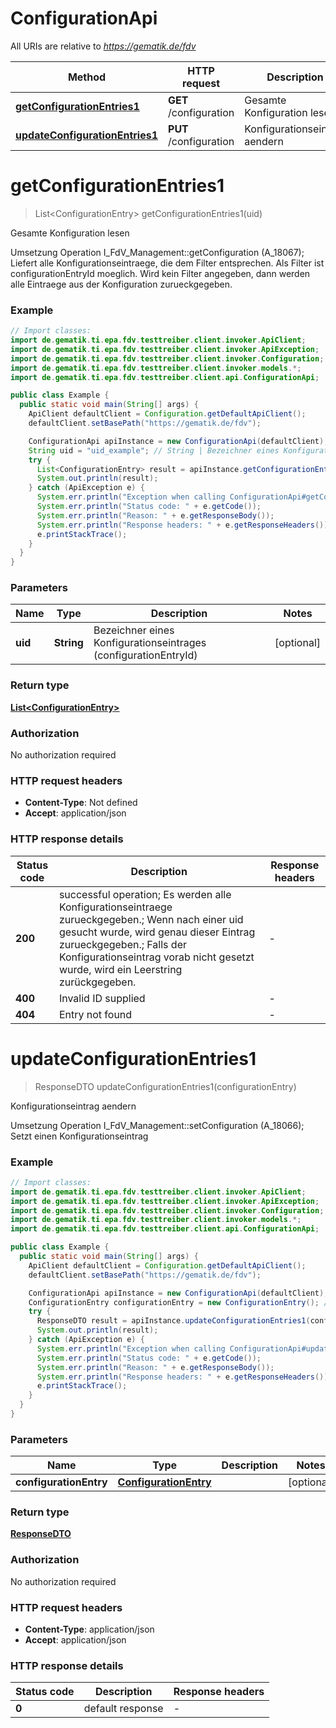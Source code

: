 # ConfigurationApi

All URIs are relative to *https://gematik.de/fdv*

Method | HTTP request | Description
------------- | ------------- | -------------
[**getConfigurationEntries1**](ConfigurationApi.md#getConfigurationEntries1) | **GET** /configuration | Gesamte Konfiguration lesen
[**updateConfigurationEntries1**](ConfigurationApi.md#updateConfigurationEntries1) | **PUT** /configuration | Konfigurationseintrag aendern


<a name="getConfigurationEntries1"></a>
# **getConfigurationEntries1**
> List&lt;ConfigurationEntry&gt; getConfigurationEntries1(uid)

Gesamte Konfiguration lesen

Umsetzung Operation I_FdV_Management::getConfiguration (A_18067); Liefert alle Konfigurationseintraege, die dem Filter entsprechen. Als Filter ist configurationEntryId moeglich.   Wird kein Filter angegeben, dann werden alle Eintraege aus der Konfiguration zurueckgegeben.

### Example
```java
// Import classes:
import de.gematik.ti.epa.fdv.testtreiber.client.invoker.ApiClient;
import de.gematik.ti.epa.fdv.testtreiber.client.invoker.ApiException;
import de.gematik.ti.epa.fdv.testtreiber.client.invoker.Configuration;
import de.gematik.ti.epa.fdv.testtreiber.client.invoker.models.*;
import de.gematik.ti.epa.fdv.testtreiber.client.api.ConfigurationApi;

public class Example {
  public static void main(String[] args) {
    ApiClient defaultClient = Configuration.getDefaultApiClient();
    defaultClient.setBasePath("https://gematik.de/fdv");

    ConfigurationApi apiInstance = new ConfigurationApi(defaultClient);
    String uid = "uid_example"; // String | Bezeichner eines Konfigurationseintrages (configurationEntryId)
    try {
      List<ConfigurationEntry> result = apiInstance.getConfigurationEntries1(uid);
      System.out.println(result);
    } catch (ApiException e) {
      System.err.println("Exception when calling ConfigurationApi#getConfigurationEntries1");
      System.err.println("Status code: " + e.getCode());
      System.err.println("Reason: " + e.getResponseBody());
      System.err.println("Response headers: " + e.getResponseHeaders());
      e.printStackTrace();
    }
  }
}
```

### Parameters

Name | Type | Description  | Notes
------------- | ------------- | ------------- | -------------
 **uid** | **String**| Bezeichner eines Konfigurationseintrages (configurationEntryId) | [optional]

### Return type

[**List&lt;ConfigurationEntry&gt;**](ConfigurationEntry.md)

### Authorization

No authorization required

### HTTP request headers

 - **Content-Type**: Not defined
 - **Accept**: application/json

### HTTP response details
| Status code | Description | Response headers |
|-------------|-------------|------------------|
**200** | successful operation; Es werden alle Konfigurationseintraege zurueckgegeben.; Wenn nach einer uid gesucht wurde, wird genau dieser Eintrag zurueckgegeben.; Falls der Konfigurationseintrag vorab nicht gesetzt wurde, wird ein Leerstring zurückgegeben. |  -  |
**400** | Invalid ID supplied |  -  |
**404** | Entry not found |  -  |

<a name="updateConfigurationEntries1"></a>
# **updateConfigurationEntries1**
> ResponseDTO updateConfigurationEntries1(configurationEntry)

Konfigurationseintrag aendern

Umsetzung Operation I_FdV_Management::setConfiguration (A_18066); Setzt einen Konfigurationseintrag

### Example
```java
// Import classes:
import de.gematik.ti.epa.fdv.testtreiber.client.invoker.ApiClient;
import de.gematik.ti.epa.fdv.testtreiber.client.invoker.ApiException;
import de.gematik.ti.epa.fdv.testtreiber.client.invoker.Configuration;
import de.gematik.ti.epa.fdv.testtreiber.client.invoker.models.*;
import de.gematik.ti.epa.fdv.testtreiber.client.api.ConfigurationApi;

public class Example {
  public static void main(String[] args) {
    ApiClient defaultClient = Configuration.getDefaultApiClient();
    defaultClient.setBasePath("https://gematik.de/fdv");

    ConfigurationApi apiInstance = new ConfigurationApi(defaultClient);
    ConfigurationEntry configurationEntry = new ConfigurationEntry(); // ConfigurationEntry | 
    try {
      ResponseDTO result = apiInstance.updateConfigurationEntries1(configurationEntry);
      System.out.println(result);
    } catch (ApiException e) {
      System.err.println("Exception when calling ConfigurationApi#updateConfigurationEntries1");
      System.err.println("Status code: " + e.getCode());
      System.err.println("Reason: " + e.getResponseBody());
      System.err.println("Response headers: " + e.getResponseHeaders());
      e.printStackTrace();
    }
  }
}
```

### Parameters

Name | Type | Description  | Notes
------------- | ------------- | ------------- | -------------
 **configurationEntry** | [**ConfigurationEntry**](ConfigurationEntry.md)|  | [optional]

### Return type

[**ResponseDTO**](ResponseDTO.md)

### Authorization

No authorization required

### HTTP request headers

 - **Content-Type**: application/json
 - **Accept**: application/json

### HTTP response details
| Status code | Description | Response headers |
|-------------|-------------|------------------|
**0** | default response |  -  |

